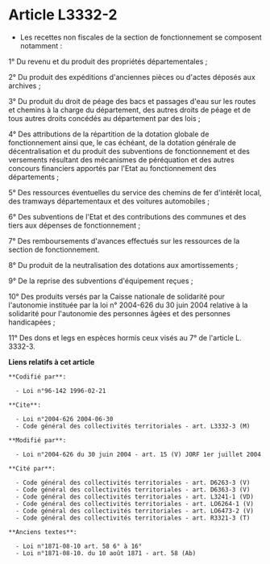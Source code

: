# Article L3332-2

- Les recettes non fiscales de la section de fonctionnement se composent notamment :

1° Du revenu et du produit des propriétés départementales ;

2° Du produit des expéditions d'anciennes pièces ou d'actes déposés aux archives ;

3° Du produit du droit de péage des bacs et passages d'eau sur les routes et chemins à la charge du département, des autres
droits de péage et de tous autres droits concédés au département par des lois ;

4° Des attributions de la répartition de la dotation globale de fonctionnement ainsi que, le cas échéant, de la dotation
générale de décentralisation et du produit des subventions de fonctionnement et des versements résultant des mécanismes de
péréquation et des autres concours financiers apportés par l'Etat au fonctionnement des départements ;

5° Des ressources éventuelles du service des chemins de fer d'intérêt local, des tramways départementaux et des voitures
automobiles ;

6° Des subventions de l'Etat et des contributions des communes et des tiers aux dépenses de fonctionnement ;

7° Des remboursements d'avances effectués sur les ressources de la section de fonctionnement.

8° Du produit de la neutralisation des dotations aux amortissements ;

9° De la reprise des subventions d'équipement reçues ;

10° Des produits versés par la Caisse nationale de solidarité pour l'autonomie instituée par la loi n° 2004-626 du 30 juin
2004 relative à la solidarité pour l'autonomie des personnes âgées et des personnes handicapées ;

11° Des dons et legs en espèces hormis ceux visés au 7° de l'article L. 3332-3.

**Liens relatifs à cet article**

	**Codifié par**:

	  - Loi n°96-142 1996-02-21

	**Cite**:

	  - Loi n°2004-626 2004-06-30
	  - Code général des collectivités territoriales - art. L3332-3 (M)

	**Modifié par**:

	  - Loi n°2004-626 du 30 juin 2004 - art. 15 (V) JORF 1er juillet 2004

	**Cité par**:

	  - Code général des collectivités territoriales - art. D6263-3 (V)
	  - Code général des collectivités territoriales - art. D6363-3 (V)
	  - Code général des collectivités territoriales - art. L3241-1 (VD)
	  - Code général des collectivités territoriales - art. LO6264-1 (V)
	  - Code général des collectivités territoriales - art. LO6473-2 (V)
	  - Code général des collectivités territoriales - art. R3321-3 (T)

	**Anciens textes**:

	  - Loi n°1871-08-10 art. 58 6° à 16°
	  - Loi n°1871-08-10. du 10 août 1871 - art. 58 (Ab)
